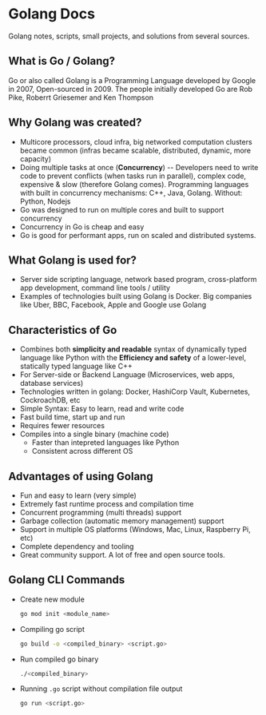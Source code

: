 # Golang Docs

Golang notes, scripts, small projects, and solutions from several sources.

## What is Go / Golang?

Go or also called Golang is a Programming Language developed by Google in 2007, Open-sourced in 2009. The people initially developed Go are Rob Pike, Roberrt Griesemer and Ken Thompson

## Why Golang was created?

- Multicore processors, cloud infra, big networked computation clusters became common (infras became scalable, distributed, dynamic, more capacity)
- Doing multiple tasks at once (**Concurrency**) -- Developers need to write code to prevent conflicts (when tasks run in parallel), complex code, expensive & slow (therefore Golang comes). Programming languages with built in concurrency mechanisms: C++, Java, Golang. Without: Python, Nodejs
- Go was designed to run on multiple cores and built to support concurrency
- Concurrency in Go is cheap and easy
- Go is good for performant apps, run on scaled and distributed systems.

## What Golang is used for?

- Server side scripting language, network based program, cross-platform app development, command line tools / utility
- Examples of technologies built using Golang is Docker. Big companies like Uber, BBC, Facebook, Apple and Google use Golang

## Characteristics of Go

- Combines both **simplicity and readable** syntax of dynamically typed language like Python with the **Efficiency and safety** of a lower-level, statically typed language like C++
- For Server-side or Backend Language (Microservices, web apps, database services)
- Technologies written in golang: Docker, HashiCorp Vault, Kubernetes, CockroachDB, etc
- Simple Syntax: Easy to learn, read and write code
- Fast build time, start up and run
- Requires fewer resources
- Compiles into a single binary (machine code)
  - Faster than intepreted languages like Python
  - Consistent across different OS

## Advantages of using Golang

- Fun and easy to learn (very simple)
- Extremely fast runtime process and compilation time
- Concurrent programming (multi threads) support
- Garbage collection (automatic memory management) support
- Support in multiple OS platforms (Windows, Mac, Linux, Raspberry Pi, etc)
- Complete dependency and tooling
- Great community support. A lot of free and open source tools.

## Golang CLI Commands

- Create new module
  ```sh
  go mod init <module_name>
  ```
- Compiling go script
  ```sh
  go build -o <compiled_binary> <script.go>
  ```
- Run compiled go binary
  ```sh
  ./<compiled_binary>
  ```
- Running `.go` script without compilation file output
  ```sh
  go run <script.go>
  ```
